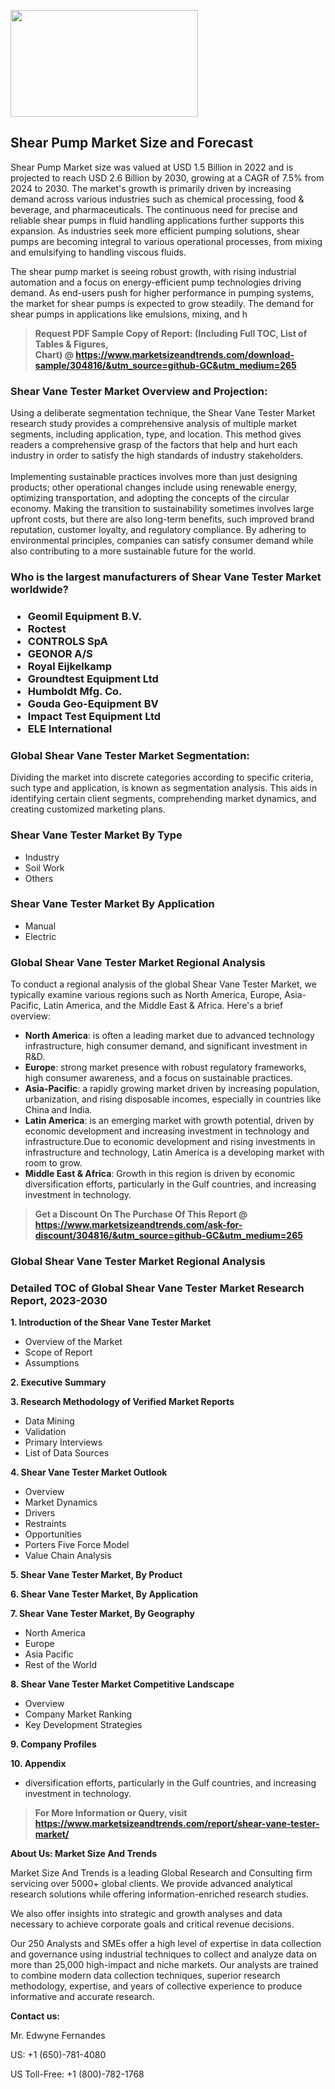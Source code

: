 <p><img class="alignnone size-medium wp-image-20088" src="https://ffe5etoiles.com/wp-content/uploads/2024/12/MST1-300x171.png" alt="" width="300" height="171" /></p><h2>Shear Pump Market Size and Forecast</h2><p>Shear Pump Market size was valued at USD 1.5 Billion in 2022 and is projected to reach USD 2.6 Billion by 2030, growing at a CAGR of 7.5% from 2024 to 2030. The market's growth is primarily driven by increasing demand across various industries such as chemical processing, food & beverage, and pharmaceuticals. The continuous need for precise and reliable shear pumps in fluid handling applications further supports this expansion. As industries seek more efficient pumping solutions, shear pumps are becoming integral to various operational processes, from mixing and emulsifying to handling viscous fluids.</p><p>The shear pump market is seeing robust growth, with rising industrial automation and a focus on energy-efficient pump technologies driving demand. As end-users push for higher performance in pumping systems, the market for shear pumps is expected to grow steadily. The demand for shear pumps in applications like emulsions, mixing, and h</p><blockquote id="" class=""><strong>Request PDF Sample Copy of Report: (Including Full TOC, List of Tables &amp; Figures, Chart)&nbsp;@&nbsp;<strong><a href="https://www.marketsizeandtrends.com/download-sample/304816/&utm_source=github-GC&utm_medium=265" target="_blank">https://www.marketsizeandtrends.com/download-sample/304816/&utm_source=github-GC&utm_medium=265</a></strong></strong></blockquote><h3 id="" class="">Shear Vane Tester Market&nbsp;Overview and Projection:</h3><p id="" class="">Using a deliberate segmentation technique, the Shear Vane Tester Market research study provides a comprehensive analysis of multiple market segments, including application, type, and location. This method gives readers a comprehensive grasp of the factors that help and hurt each industry in order to satisfy the high standards of industry stakeholders. <br /> <br />Implementing sustainable practices involves more than just designing products; other operational changes include using renewable energy, optimizing transportation, and adopting the concepts of the circular economy. Making the transition to sustainability sometimes involves large upfront costs, but there are also long-term benefits, such improved brand reputation, customer loyalty, and regulatory compliance. By adhering to environmental principles, companies can satisfy consumer demand while also contributing to a more sustainable future for the world.</p><h3 id="" class="">Who is the largest manufacturers of&nbsp;Shear Vane Tester Market worldwide?</h3><h3 class=""><p><ul><li>Geomil Equipment B.V. </li><li> Roctest </li><li> CONTROLS SpA </li><li> GEONOR A/S </li><li> Royal Eijkelkamp </li><li> Groundtest Equipment Ltd </li><li> Humboldt Mfg. Co. </li><li> Gouda Geo-Equipment BV </li><li> Impact Test Equipment Ltd </li><li> ELE International</li></ul></p></h3><h3 id="" class="">Global&nbsp;Shear Vane Tester Market Segmentation:</h3><p id="" class="">Dividing the market into discrete categories according to specific criteria, such type and application, is known as segmentation analysis. This aids in identifying certain client segments, comprehending market dynamics, and creating customized marketing plans.</p><h3 id="" class="">Shear Vane Tester Market&nbsp;By Type</h3><p><p><ul><li>Industry</li><li> Soil Work</li><li> Others</p></li></ul></p></p><h3 id="" class="">Shear Vane Tester Market&nbsp;By Application</h3><p class=""><p><ul><li>Manual</li><li> Electric</li></ul></p></p><h3 id="" class="">Global Shear Vane Tester Market Regional Analysis</h3><p id="" class="">To conduct a regional analysis of the global Shear Vane Tester Market, we typically examine various regions such as North America, Europe, Asia-Pacific, Latin America, and the Middle East &amp; Africa. Here's a brief overview:</p><ul><li><strong>North America</strong>: is often a leading market due to advanced technology infrastructure, high consumer demand, and significant investment in R&amp;D.</li><li><strong>Europe</strong>: strong market presence with robust regulatory frameworks, high consumer awareness, and a focus on sustainable practices.</li><li><strong>Asia-Pacific</strong>: a rapidly growing market driven by increasing population, urbanization, and rising disposable incomes, especially in countries like China and India.</li><li><strong>Latin America</strong>: is an emerging market with growth potential, driven by economic development and increasing investment in technology and infrastructure.Due to economic development and rising investments in infrastructure and technology, Latin America is a developing market with room to grow.</li><li><strong>Middle East &amp; Africa</strong>: Growth in this region is driven by economic diversification efforts, particularly in the Gulf countries, and increasing investment in technology.</li></ul><blockquote id="" class=""><strong>Get a Discount On The Purchase Of This Report @ <strong><a href="https://www.marketsizeandtrends.com/ask-for-discount/304816/&utm_source=github-GC&utm_medium=265" target="_blank">https://www.marketsizeandtrends.com/ask-for-discount/304816/&utm_source=github-GC&utm_medium=265</a></strong></strong></blockquote><h3 id="" class="">Global Shear Vane Tester Market Regional Analysis</h3><h3 id="" class="">Detailed TOC of Global Shear Vane Tester Market Research Report, 2023-2030</h3><p id="" class=""><strong>1. Introduction of the Shear Vane Tester Market</strong></p><ul><li>Overview of the Market</li><li>Scope of Report</li><li>Assumptions</li></ul><p id="" class=""><strong>2. Executive Summary</strong></p><p id="" class=""><strong>3. Research Methodology of Verified Market Reports</strong></p><ul><li>Data Mining</li><li>Validation</li><li>Primary Interviews</li><li>List of Data Sources</li></ul><p id="" class=""><strong>4. Shear Vane Tester Market Outlook</strong></p><ul><li>Overview</li><li>Market Dynamics</li><li>Drivers</li><li>Restraints</li><li>Opportunities</li><li>Porters Five Force Model</li><li>Value Chain Analysis</li></ul><p id="" class=""><strong>5. Shear Vane Tester Market, By Product</strong></p><p id="" class=""><strong>6. Shear Vane Tester Market, By Application</strong></p><p id="" class=""><strong>7. Shear Vane Tester Market, By Geography</strong></p><ul><li>North America</li><li>Europe</li><li>Asia Pacific</li><li>Rest of the World</li></ul><p id="" class=""><strong>8. Shear Vane Tester Market Competitive Landscape</strong></p><ul><li>Overview</li><li>Company Market Ranking</li><li>Key Development Strategies</li></ul><p id="" class=""><strong>9. Company Profiles</strong></p><p id="" class=""><strong>10. Appendix</strong></p><ul><li>diversification efforts, particularly in the Gulf countries, and increasing investment in technology.</li></ul><blockquote id="" class=""><strong>For More Information or Query, visit <strong><strong><a href="https://www.marketsizeandtrends.com/report/shear-vane-tester-market/" target="_blank">https://www.marketsizeandtrends.com/report/shear-vane-tester-market/</a></strong></strong></strong></blockquote><p id="" class=""><strong>About Us: Market Size And Trends</strong></p><p id="" class="">Market Size And Trends is a leading Global Research and Consulting firm servicing over 5000+ global clients. We provide advanced analytical research solutions while offering information-enriched research studies.</p><p id="" class="">We also offer insights into strategic and growth analyses and data necessary to achieve corporate goals and critical revenue decisions.</p><p id="" class="">Our 250 Analysts and SMEs offer a high level of expertise in data collection and governance using industrial techniques to collect and analyze data on more than 25,000 high-impact and niche markets. Our analysts are trained to combine modern data collection techniques, superior research methodology, expertise, and years of collective experience to produce informative and accurate research.</p><p id="" class=""><strong>Contact us:</strong></p><p id="" class="">Mr. Edwyne Fernandes</p><p id="" class="">US: +1 (650)-781-4080</p><p id="" class="">US Toll-Free: +1 (800)-782-1768</p>
